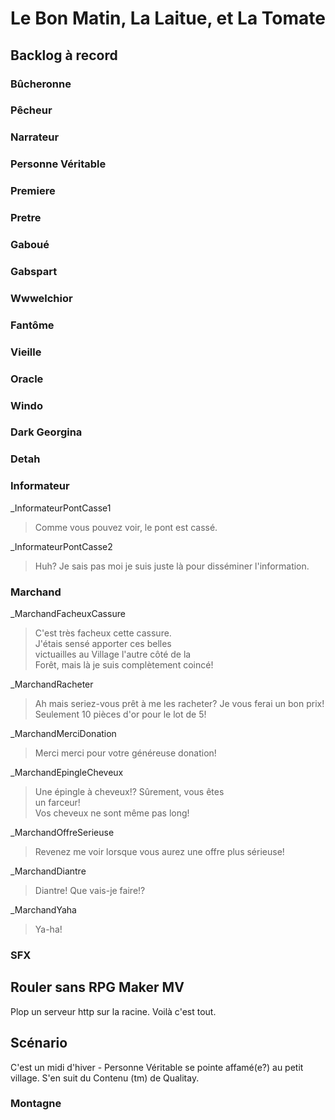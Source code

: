 # Le Bon Matin, La Laitue, et La Tomate

## Backlog à record

### Bûcheronne

### Pêcheur

### Narrateur

### Personne Véritable

### Premiere

### Pretre

### Gaboué

### Gabspart

### Wwwelchior

### Fantôme

### Vieille

### Oracle

### Windo

### Dark Georgina

### Detah

### Informateur

_InformateurPontCasse1
> Comme vous pouvez voir, le pont est cassé.

_InformateurPontCasse2
> Huh? Je sais pas moi je suis juste là pour
> disséminer l'information.

### Marchand

_MarchandFacheuxCassure
> C'est très facheux cette cassure. \
> J'étais sensé apporter ces belles  \
> victuailles au Village l'autre côté de la \
> Forêt, mais là je suis complètement coincé!

_MarchandRacheter
> Ah mais seriez-vous prêt à me les racheter?
> Je vous ferai un bon prix!
> Seulement 10 pièces d'or pour le lot de 5!

_MarchandMerciDonation
> Merci merci pour votre généreuse donation!

_MarchandEpingleCheveux
> Une épingle à cheveux!? Sûrement, vous êtes \
> un farceur! \
> Vos cheveux ne sont même pas long!

_MarchandOffreSerieuse
> Revenez me voir lorsque vous aurez une
> offre plus sérieuse!

_MarchandDiantre
> Diantre! Que vais-je faire!?

_MarchandYaha
> Ya-ha!

### SFX

## Rouler sans RPG Maker MV

Plop un serveur http sur la racine. Voilà c'est tout.

## Scénario

C'est un midi d'hiver - Personne Véritable se pointe affamé(e?) au petit village.
S'en suit du Contenu (tm) de Qualitay.

### Montagne

###
